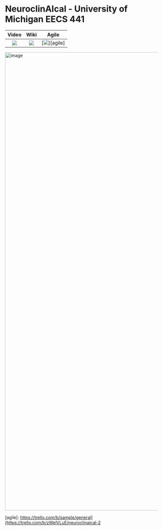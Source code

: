 # NeuroclinAIcal - University of Michigan EECS 441

| Video  |  Wiki |  Agile |
|:-----:|:-----:|:--------:|
|[<img src="https://eecs441.eecs.umich.edu/img/admin/video.png">][video]|[<img src="https://eecs441.eecs.umich.edu/img/admin/wiki.png">][wiki]|[<img src="https://eecs441.eecs.umich.edu/img/admin/trello.png">][agile]|

<img width="1511" alt="image" src="https://github.com/user-attachments/assets/080da1ea-cfb0-4532-acbb-128616d54836" />

[video]: https://youtu.be/rs7CASWZWRs
[wiki]: https://github.com/gabrielfortuny/neuroclinaical/wiki
[agile]: https://trello.com/b/sample/general](https://trello.com/b/zWelVLuE/neuroclinaical-2
